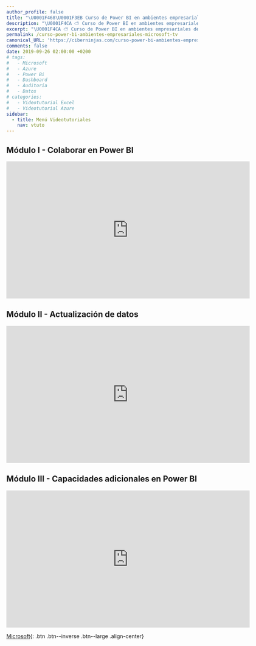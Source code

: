 ```yaml
---
author_profile: false
title: "\U0001F468‍\U0001F3EB Curso de Power BI en ambientes empresariales de Microsoft TV"
description: "\U0001F4CA ⛅ Curso de Power BI en ambientes empresariales de Microsoft TV"
excerpt: "\U0001F4CA ⛅ Curso de Power BI en ambientes empresariales de Microsoft TV"
permalink: /curso-power-bi-ambientes-empresariales-microsoft-tv
canonical_URL: 'https://ciberninjas.com/curso-power-bi-ambientes-empresariales-microsoft-tv'
comments: false
date: 2019-09-26 02:00:00 +0200
# tags:
#   - Microsoft
#   - Azure
#   - Power Bi
#   - Dashboard
#   - Auditoría
#   - Datos
# categories:
#   - Videotutorial Excel
#   - Videotutorial Azure
sidebar:
  - title: Menú Videotutoriales
    nav: vtuto
---
```


## M&oacute;dulo I - Colaborar en Power BI

<iframe src="https://channel9.msdn.com/Shows/Power-BI-en-ambientes-empresariales/Mdulo-I-Colaborar-en-Power-BI/player?format=html5" width="640" height="360" allowfullscreen="" frameborder="0" title="Módulo I - Colaborar en Power BI - Microsoft Channel 9 Video"></iframe>

## M&oacute;dulo II - Actualizaci&oacute;n de datos

<iframe src="https://channel9.msdn.com/Shows/Power-BI-en-ambientes-empresariales/Mdulo-II-Actualizacin-de-datos/player?format=html5" width="640" height="360" allowfullscreen="" frameborder="0" title="Módulo II - Actualización de datos - Microsoft Channel 9 Video"></iframe>

## M&oacute;dulo III - Capacidades adicionales en Power BI

<iframe src="https://channel9.msdn.com/Shows/Power-BI-en-ambientes-empresariales/Mdulo-III-Capacidades-adicionales-en-Power-BI/player?format=html5" width="640" height="360" allowfullscreen="" frameborder="0" title="Módulo III - Capacidades adicionales en Power BI - Microsoft Channel 9 Video"></iframe>

[<i class="fab fa-windows"></i> Microsoft](/cursos-tecnologia-microsoft/){: .btn .btn--inverse .btn--large .align-center}
